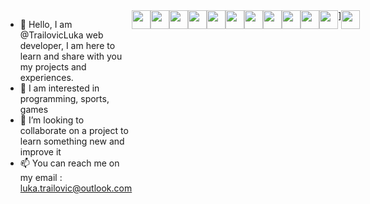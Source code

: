- 👋 Hello, I am @TrailovicLuka  web developer, I am here to learn and share with you my projects and experiences.
- 👀 I am interested in programming, sports, games
- 💞️ I’m looking to collaborate on a project to learn something new and improve it 
- 📫 You can reach me on my email : luka.trailovic@outlook.com
<!DOCTYPE html>
<html lang="en">
  <head>
    <meta charset="utf-8" />
  </head>
  <body style="display:flex">
      <img src="https://cdn.jsdelivr.net/gh/devicons/devicon/icons/html5/html5-original.svg" width="30" height="30" />
      <img src="https://cdn.jsdelivr.net/gh/devicons/devicon/icons/css3/css3-original.svg" width="30" height="30" />
      <img src="https://cdn.jsdelivr.net/gh/devicons/devicon/icons/sass/sass-original.svg" width="30" height="30" />
      <img src="https://cdn.jsdelivr.net/gh/devicons/devicon/icons/bootstrap/bootstrap-original.svg" width="30" height="30" />
      <img src="https://cdn.jsdelivr.net/gh/devicons/devicon/icons/javascript/javascript-original.svg" width="30" height="30" />
      <img src="https://cdn.jsdelivr.net/gh/devicons/devicon/icons/react/react-original.svg" width="30" height="30" />
      <img src="https://cdn.jsdelivr.net/gh/devicons/devicon/icons/typescript/typescript-original.svg" width="30" height="30" />
      <img src="https://cdn.jsdelivr.net/gh/devicons/devicon/icons/php/php-original.svg" width="30" height="30" />
      <img src="https://cdn.jsdelivr.net/gh/devicons/devicon/icons/wordpress/wordpress-original.svg" width="30" height="30" />
      <img src="https://cdn.jsdelivr.net/gh/devicons/devicon/icons/mysql/mysql-original-wordmark.svg" width="30" height="30" />
      <img src="https://cdn.jsdelivr.net/gh/devicons/devicon/icons/mongodb/mongodb-original.svg" width="30" height="30" />]
      <img src="https://cdn.jsdelivr.net/gh/devicons/devicon/icons/nodejs/nodejs-original.svg" width="30" height="30" />
  </body>
</html>
